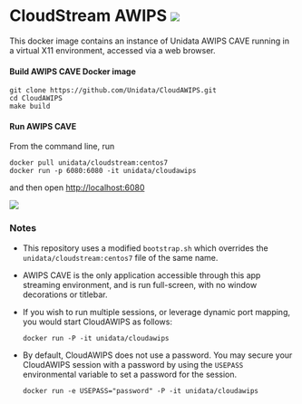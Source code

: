 
# CloudStream AWIPS <IMG SRC="https://travis-ci.org/mjames-upc/CloudAWIPS.svg?branch=master"/>

This docker image contains an instance of Unidata AWIPS CAVE running in a virtual X11 environment, accessed via a web browser.   

#### Build AWIPS CAVE Docker image

    git clone https://github.com/Unidata/CloudAWIPS.git
    cd CloudAWIPS
    make build

#### Run AWIPS CAVE

From the command line, run

    docker pull unidata/cloudstream:centos7
    docker run -p 6080:6080 -it unidata/cloudawips

and then open [http://localhost:6080](http://localhost:6080)

![](https://www.unidata.ucar.edu/software/awips2/images/CloudAWIPS.jpg)

### Notes

* This repository uses a modified `bootstrap.sh` which overrides the `unidata/cloudstream:centos7` file of the same name.
* AWIPS CAVE is the only application accessible through this app streaming environment, and is run full-screen, with no window decorations or titlebar.
* If you wish to run multiple sessions, or leverage dynamic port mapping, you would start CloudAWIPS as follows:

      docker run -P -it unidata/cloudawips

* By default, CloudAWIPS does not use a password. You may secure your CloudAWIPS session with a password by using the `USEPASS` environmental variable to set a password for the session.  

      docker run -e USEPASS="password" -P -it unidata/cloudawips

